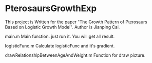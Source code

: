 # PterosaursGrowthExp
 This project is Written for the paper "The Growth Pattern of Pterosaurs Based on Logistic Growth Model". Author is Jianping Cai.

main.m  Main function. just run it. You will get all result.

logisticFunc.m  Calculate logisticFunc and it's gradient.

drawRelationshipBetweenAgeAndWeight.m  Function for draw picture.
